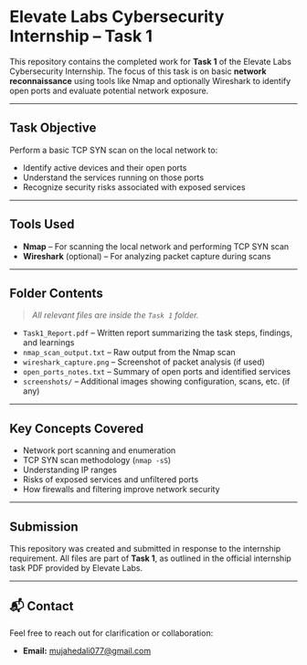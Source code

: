 # Elevate Labs Cybersecurity Internship – Task 1

This repository contains the completed work for **Task 1** of the Elevate Labs Cybersecurity Internship. The focus of this task is on basic **network reconnaissance** using tools like Nmap and optionally Wireshark to identify open ports and evaluate potential network exposure.

---

##  Task Objective

Perform a basic TCP SYN scan on the local network to:
- Identify active devices and their open ports
- Understand the services running on those ports
- Recognize security risks associated with exposed services

---

##  Tools Used

- **Nmap** – For scanning the local network and performing TCP SYN scan
- **Wireshark** (optional) – For analyzing packet capture during scans

---

##  Folder Contents

> _All relevant files are inside the `Task 1` folder._

- `Task1_Report.pdf` – Written report summarizing the task steps, findings, and learnings
- `nmap_scan_output.txt` – Raw output from the Nmap scan
- `wireshark_capture.png` – Screenshot of packet analysis (if used)
- `open_ports_notes.txt` – Summary of open ports and identified services
- `screenshots/` – Additional images showing configuration, scans, etc. (if any)

---

##  Key Concepts Covered

- Network port scanning and enumeration
- TCP SYN scan methodology (`nmap -sS`)
- Understanding IP ranges 
- Risks of exposed services and unfiltered ports
- How firewalls and filtering improve network security

---

##  Submission

This repository was created and submitted in response to the internship requirement. All files are part of **Task 1**, as outlined in the official internship task PDF provided by Elevate Labs.



---

## 📬 Contact

Feel free to reach out for clarification or collaboration:

- **Email:** mujahedali077@gmail.com

